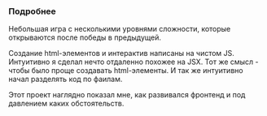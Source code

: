 ### Подробнее

Небольшая игра с несколькими уровнями сложности, которые открываются после победы в предыдущей.

Создание html-элементов и интерактив написаны на чистом JS. Интуитивно я сделал нечто отдаленно похожее на JSX. Тот же смысл - чтобы было проще создавать html-элементы. И так же интуитивно начал разделять код по фаилам.

Этот проект наглядно показал мне, как развивался фронтенд и под давлением каких обстоятельств.
